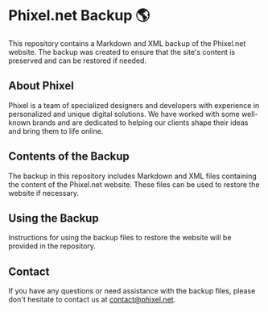 # Phixel.net Backup 🌎

This repository contains a Markdown and XML backup of the Phixel.net website. The backup was created to ensure that the site's content is preserved and can be restored if needed.

## About Phixel

Phixel is a team of specialized designers and developers with experience in personalized and unique digital solutions. We have worked with some well-known brands and are dedicated to helping our clients shape their ideas and bring them to life online.

## Contents of the Backup

The backup in this repository includes Markdown and XML files containing the content of the Phixel.net website. These files can be used to restore the website if necessary.

## Using the Backup

Instructions for using the backup files to restore the website will be provided in the repository.

## Contact

If you have any questions or need assistance with the backup files, please don't hesitate to contact us at [contact@phixel.net](contact@phixel.net).
